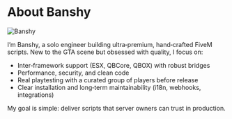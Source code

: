 # About Banshy

![Banshy](../assets/banshy128.webp)

I’m Banshy, a solo engineer building ultra‑premium, hand‑crafted FiveM scripts. New to the GTA scene but obsessed with quality, I focus on:

- Inter‑framework support (ESX, QBCore, QBOX) with robust bridges
- Performance, security, and clean code
- Real playtesting with a curated group of players before release
- Clear installation and long‑term maintainability (i18n, webhooks, integrations)

My goal is simple: deliver scripts that server owners can trust in production.

